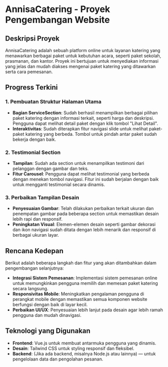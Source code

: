 # AnnisaCatering - Proyek Pengembangan Website

## Deskripsi Proyek
AnnisaCatering adalah sebuah platform online untuk layanan katering yang menawarkan berbagai paket untuk kebutuhan acara, seperti paket sekolah, prasmanan, dan kantor. Proyek ini bertujuan untuk menyediakan informasi yang jelas dan mudah diakses mengenai paket katering yang ditawarkan serta cara pemesanan.

## Progress Terkini

### 1. **Pembuatan Struktur Halaman Utama**
   - **Bagian ServiceSection**: Sudah berhasil menampilkan berbagai pilihan paket katering dengan informasi terkait, seperti harga dan deskripsi. Pengguna dapat melihat detail paket dengan klik tombol "Lihat Detail".
   - **Interaktivitas**: Sudah diterapkan fitur navigasi slide untuk melihat paket-paket katering yang berbeda. Tombol untuk pindah antar paket sudah bekerja dengan baik.
   
### 2. **Testimonial Section**
   - **Tampilan**: Sudah ada section untuk menampilkan testimoni dari pelanggan dengan gambar dan teks. 
   - **Fitur Carousel**: Pengguna dapat melihat testimonial yang berbeda dengan menekan tombol navigasi. Fitur ini sudah berjalan dengan baik untuk mengganti testimonial secara dinamis.

### 3. **Perbaikan Tampilan Desain**
   - **Penyesuaian Gambar**: Telah dilakukan perbaikan terkait ukuran dan penempatan gambar pada beberapa section untuk memastikan desain lebih rapi dan responsif.
   - **Peningkatan Visual**: Elemen-elemen desain seperti gambar dekorasi dan ikon navigasi sudah ditata dengan lebih menarik dan responsif di berbagai ukuran layar.

## Rencana Kedepan
Berikut adalah beberapa langkah dan fitur yang akan ditambahkan dalam pengembangan selanjutnya:
- **Integrasi Sistem Pemesanan**: Implementasi sistem pemesanan online untuk memungkinkan pengguna memilih dan memesan paket katering secara langsung.
- **Responsivitas Mobile**: Meningkatkan pengalaman pengguna di perangkat mobile dengan memastikan semua komponen website berfungsi dengan baik di layar kecil.
- **Perbaikan UI/UX**: Penyesuaian lebih lanjut pada desain agar lebih ramah pengguna dan mudah dinavigasi.

## Teknologi yang Digunakan
- **Frontend**: Vue.js untuk membuat antarmuka pengguna yang dinamis.
- **Desain**: Tailwind CSS untuk styling responsif dan fleksibel.
- **Backend**: (Jika ada backend, misalnya Node.js atau lainnya) — untuk pengelolaan data dan pengolahan pesanan.

